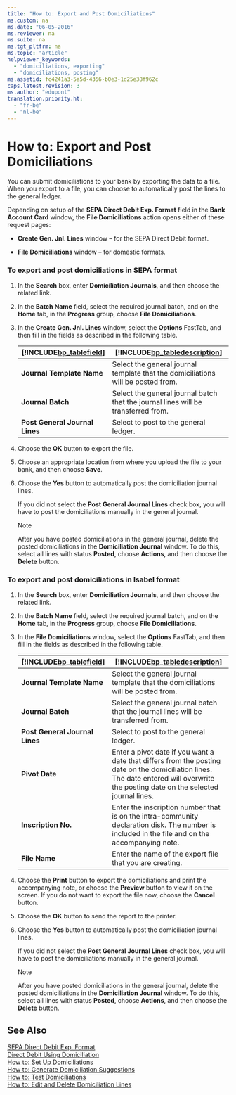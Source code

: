 ```yaml
---
title: "How to: Export and Post Domiciliations"
ms.custom: na
ms.date: "06-05-2016"
ms.reviewer: na
ms.suite: na
ms.tgt_pltfrm: na
ms.topic: "article"
helpviewer_keywords: 
  - "domiciliations, exporting"
  - "domiciliations, posting"
ms.assetid: fc4241a3-5a5d-4356-b0e3-1d25e38f962c
caps.latest.revision: 3
ms.author: "edupont"
translation.priority.ht: 
  - "fr-be"
  - "nl-be"
---
```

# How to: Export and Post Domiciliations
You can submit domiciliations to your bank by exporting the data to a file. When you export to a file, you can choose to automatically post the lines to the general ledger.  
  
 Depending on setup of the **SEPA Direct Debit Exp. Format** field in the **Bank Account Card** window, the **File Domiciliations** action opens either of these request pages:  
  
-   **Create Gen. Jnl. Lines** window – for the SEPA Direct Debit format.  
  
-   **File Domiciliations** window – for domestic formats.  
  
### To export and post domiciliations in SEPA format  
  
1.  In the **Search** box, enter **Domiciliation Journals**, and then choose the related link.  
  
2.  In the **Batch Name** field, select the required journal batch, and on the **Home** tab, in the **Progress** group, choose **File Domiciliations**.  
  
3.  In the **Create Gen. Jnl. Lines** window, select the **Options** FastTab, and then fill in the fields as described in the following table.  
  
    |[!INCLUDE[bp_tablefield](../../ApplicationDesign/includes/bp_tablefield_md.md)]|[!INCLUDE[bp_tabledescription](../../ApplicationDesign/includes/bp_tabledescription_md.md)]|  
    |---------------------------------|---------------------------------------|  
    |**Journal Template Name**|Select the general journal template that the domiciliations will be posted from.|  
    |**Journal Batch**|Select the general journal batch that the journal lines will be transferred from.|  
    |**Post General Journal Lines**|Select to post to the general ledger.|  
  
4.  Choose the **OK** button to export the file.  
  
5.  Choose an appropriate location from where you upload the file to your bank, and then choose **Save**.  
  
6.  Choose the **Yes** button to automatically post the domiciliation journal lines.  
  
     If you did not select the **Post General Journal Lines** check box, you will have to post the domiciliations manually in the general journal.  
  
    > [!NOTE]  
    >  After you have posted domiciliations in the general journal, delete the posted domiciliations in the **Domiciliation Journal** window. To do this, select all lines with status **Posted**, choose **Actions**, and then choose the **Delete** button.  
  
### To export and post domiciliations in Isabel format  
  
1.  In the **Search** box, enter **Domiciliation Journals**, and then choose the related link.  
  
2.  In the **Batch Name** field, select the required journal batch, and on the **Home** tab, in the **Progress** group, choose **File Domiciliations**.  
  
3.  In the **File Domiciliations** window, select the **Options** FastTab, and then fill in the fields as described in the following table.  
  
    |[!INCLUDE[bp_tablefield](../../ApplicationDesign/includes/bp_tablefield_md.md)]|[!INCLUDE[bp_tabledescription](../../ApplicationDesign/includes/bp_tabledescription_md.md)]|  
    |---------------------------------|---------------------------------------|  
    |**Journal Template Name**|Select the general journal template that the domiciliations will be posted from.|  
    |**Journal Batch**|Select the general journal batch that the journal lines will be transferred from.|  
    |**Post General Journal Lines**|Select to post to the general ledger.|  
    |**Pivot Date**|Enter a pivot date if you want a date that differs from the posting date on the domiciliation lines. The date entered will overwrite the posting date on the selected journal lines.|  
    |**Inscription No.**|Enter the inscription number that is on the intra\-community declaration disk. The number is included in the file and on the accompanying note.|  
    |**File Name**|Enter the name of the export file that you are creating.|  
  
4.  Choose the **Print** button to export the domiciliations and print the accompanying note, or choose the **Preview** button to view it on the screen. If you do not want to export the file now, choose the **Cancel** button.  
  
5.  Choose the **OK** button to send the report to the printer.  
  
6.  Choose the **Yes** button to automatically post the domiciliation journal lines.  
  
     If you did not select the **Post General Journal Lines** check box, you will have to post the domiciliations manually in the general journal.  
  
    > [!NOTE]  
    >  After you have posted domiciliations in the general journal, delete the posted domiciliations in the **Domiciliation Journal** window. To do this, select all lines with status **Posted**, choose **Actions**, and then choose the **Delete** button.  
  
## See Also  
 [SEPA Direct Debit Exp. Format](assetId:///c216f572-6171-4a19-ae9e-56091e558897)   
 [Direct Debit Using Domiciliation](../../LocalFunctionalityForMicrosoftDynamicsNav2016/Belgium/direct-debit-using-domiciliation.md)   
 [How to: Set Up Domiciliations](../../LocalFunctionalityForMicrosoftDynamicsNav2016/Belgium/how-to-set-up-domiciliations.md)   
 [How to: Generate Domiciliation Suggestions](../../LocalFunctionalityForMicrosoftDynamicsNav2016/Belgium/how-to-generate-domiciliation-suggestions.md)   
 [How to: Test Domiciliations](../../LocalFunctionalityForMicrosoftDynamicsNav2016/Belgium/how-to-test-domiciliations.md)   
 [How to: Edit and Delete Domiciliation Lines](../../LocalFunctionalityForMicrosoftDynamicsNav2016/Belgium/how-to-edit-and-delete-domiciliation-lines.md)